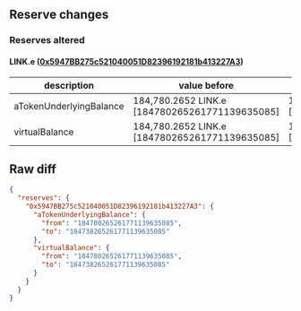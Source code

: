 ## Reserve changes

### Reserves altered

#### LINK.e ([0x5947BB275c521040051D82396192181b413227A3](https://snowtrace.io/address/0x5947BB275c521040051D82396192181b413227A3))

| description | value before | value after |
| --- | --- | --- |
| aTokenUnderlyingBalance | 184,780.2652 LINK.e [184780265261771139635085] | 184,738.2652 LINK.e [184738265261771139635085] |
| virtualBalance | 184,780.2652 LINK.e [184780265261771139635085] | 184,738.2652 LINK.e [184738265261771139635085] |


## Raw diff

```json
{
  "reserves": {
    "0x5947BB275c521040051D82396192181b413227A3": {
      "aTokenUnderlyingBalance": {
        "from": "184780265261771139635085",
        "to": "184738265261771139635085"
      },
      "virtualBalance": {
        "from": "184780265261771139635085",
        "to": "184738265261771139635085"
      }
    }
  }
}
```